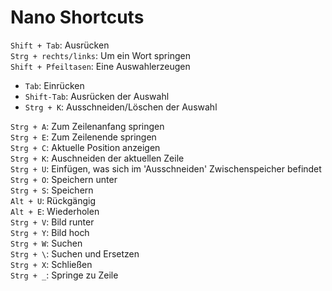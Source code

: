 # Nano Shortcuts
`Shift + Tab`: Ausrücken\
`Strg + rechts/links`: Um ein Wort springen\
`Shift + Pfeiltasen`: Eine Auswahlerzeugen

- `Tab`: Einrücken
- `Shift-Tab`: Ausrücken der Auswahl
- `Strg + K`: Ausschneiden/Löschen der Auswahl

`Strg + A`: Zum Zeilenanfang springen\
`Strg + E`: Zum Zeilenende springen\
`Strg + C`: Aktuelle Position anzeigen\
`Strg + K`: Auschneiden der aktuellen Zeile\
`Strg + U`: Einfügen, was sich im 'Ausschneiden' Zwischenspeicher befindet\
`Strg + O`: Speichern unter\
`Strg + S`: Speichern\
`Alt + U`: Rückgängig\
`Alt + E`: Wiederholen\
`Strg + V`: Bild runter\
`Strg + Y`: Bild hoch\
`Strg + W`: Suchen\
`Strg + \`: Suchen und Ersetzen\
`Strg + X`: Schließen\
`Strg + _`: Springe zu Zeile